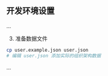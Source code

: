 ## 开发环境设置

...

3. 准备数据文件

```bash
cp user.example.json user.json
# 编辑 user.json 添加实际的组织架构数据
```

... 